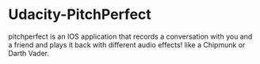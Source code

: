 # Udacity-PitchPerfect
pitchperfect is an IOS application that records a conversation with you and a friend and plays it back with different audio effects! like a Chipmunk or Darth Vader.
